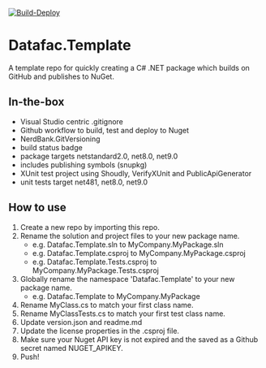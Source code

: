 [![Build-Deploy](https://github.com/datafac/template/actions/workflows/dotnet.yml/badge.svg)](https://github.com/datafac/template/actions/workflows/dotnet.yml)

# Datafac.Template
A template repo for quickly creating a C# .NET package which builds on GitHub 
and publishes to NuGet.

## In-the-box
- Visual Studio centric .gitignore
- Github workflow to build, test and deploy to Nuget
- NerdBank.GitVersioning
- build status badge
- package targets netstandard2.0, net8.0, net9.0
- includes publishing symbols (snupkg)
- XUnit test project using Shoudly, VerifyXUnit and PublicApiGenerator
- unit tests target net481, net8.0, net9.0

## How to use
1. Create a new repo by importing this repo.
2. Rename the solution and project files to your new package name.
   - e.g. Datafac.Template.sln to MyCompany.MyPackage.sln
   - e.g. Datafac.Template.csproj to MyCompany.MyPackage.csproj
   - e.g. Datafac.Template.Tests.csproj to MyCompany.MyPackage.Tests.csproj
3. Globally rename the namespace 'Datafac.Template' to your new package name.
   - e.g. Datafac.Template to MyCompany.MyPackage
4. Rename MyClass.cs to match your first class name.
5. Rename MyClassTests.cs to match your first test class name.
6. Update version.json and readme.md
7. Update the license properties in the .csproj file.
8. Make sure your Nuget API key is not expired and the
   saved as a Github secret named NUGET_APIKEY.
9. Push!
